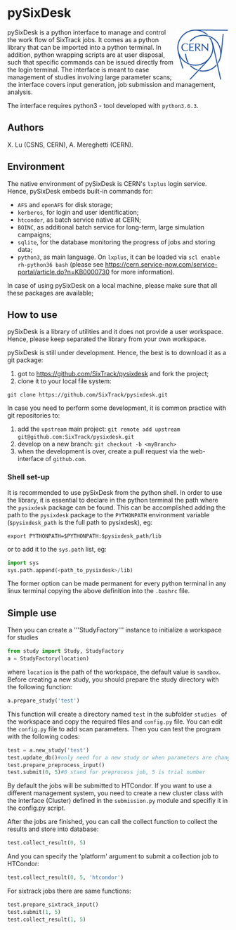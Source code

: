 # pySixDesk

<img src="CERN-logo.png" align="right">

pySixDesk is a python interface to manage and control the work flow of SixTrack jobs.
It comes as a python library that can be imported into a python terminal.
In addition, python wrapping scripts are at user disposal, such that specific commands can be issued directly from the login terminal.
The interface is meant to ease management of studies involving large parameter scans; the interface covers input generation, job submission and management, analysis.

The interface requires python3 - tool developed with `python3.6.3`.

## Authors

X.&nbsp;Lu (CSNS, CERN),
A.&nbsp;Mereghetti (CERN).

## Environment

The native environment of pySixDesk is CERN's `lxplus` login service. Hence, pySixDesk embeds built-in commands for:
   * `AFS` and `openAFS` for disk storage;
   * `kerberos`, for login and user identification;
   * `htcondor`, as batch service native at CERN;
   * `BOINC`, as additional batch service for long-term, large simulation campaigns;
   * `sqlite`, for the database monitoring the progress of jobs and storing data;
   * `python3`, as main language. On `lxplus`, it can be loaded via `scl enable rh-python36 bash` (please see https://cern.service-now.com/service-portal/article.do?n=KB0000730 for more information).
   
In case of using pySixDesk on a local machine, please make sure that all these packages are available;

## How to use
pySixDesk is a library of utilities and it does not provide a user workspace.
Hence, please keep separated the library from your own workspace.

pySixDesk is still under development. Hence, the best is to download it as a git package:
   1. got to https://github.com/SixTrack/pysixdesk and fork the project;
   1. clone it to your local file system:
   ```shell
git clone https://github.com/SixTrack/pysixdesk.git
```

In case you need to perform some development, it is common practice with git repositories to:
   1. add the `upstream` main project: ```git remote add upstream git@github.com:SixTrack/pysixdesk.git```
   1. develop on a new branch: ```git checkout -b <myBranch>```
   1. when the development is over, create a pull request via the web-interface of `github.com`.

### Shell set-up
It is recommended to use pySixDesk from the python shell.
In order to use the library, it is essential to declare in the python terminal the path where the `pysixdesk` package can be found.
This can be accomplished adding the path to the `pysixdesk` package to the `PYTHONPATH` environment variable (```$pysixdesk_path``` is the full path to pysixdesk), eg:
```shell
export PYTHONPATH=$PYTHONPATH:$pysixdesk_path/lib
```
or to add it to the `sys.path` list, eg:
```python
import sys
sys.path.append(<path_to_pysixdesk>/lib)
```
The former option can be made permanent for every python terminal in any linux terminal copying the above definition into the ```.bashrc``` file.

## Simple use

Then you can create a '''StudyFactory''' instance to initialize a workspace for studies
```python
from study import Study, StudyFactory
a = StudyFactory(location)
```
where ```location``` is the path of the workspace, the default value is
```sandbox```. Before creating a new study,
you should prepare the study directory with the following function:
```python
a.prepare_study('test')
```
This function will create a directory named ```test``` in the subfolder
```studies ``` of the workspace and copy the required files and ```config.py```
file.
You can edit the ```config.py``` file to add scan parameters. 
Then you can test the program with the following codes: 

```python
test = a.new_study('test')
test.update_db()#only need for a new study or when parameters are changed
test.prepare_preprocess_input()
test.submit(0, 5)#0 stand for preprocess job, 5 is trial number 
```
By default the jobs will be submitted to HTCondor. If you want to use a different
management system, you need to create a new cluster class with the interface (Cluster)
defined in the ```submission.py``` module and specifiy it in the config.py script.

After the jobs are finished, you can call the collect function to collect the
results and store into database:
```python
test.collect_result(0, 5)
```
And you can specify the 'platform' argument to submit a
collection job to HTCondor:
```python
test.collect_result(0, 5, 'htcondor')
```
For sixtrack jobs there are same functions:
```python
test.prepare_sixtrack_input()
test.submit(1, 5)
test.collect_result(1, 5)
```
